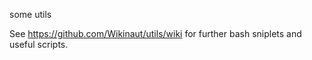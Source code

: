some utils

See https://github.com/Wikinaut/utils/wiki for further bash sniplets and useful scripts.
